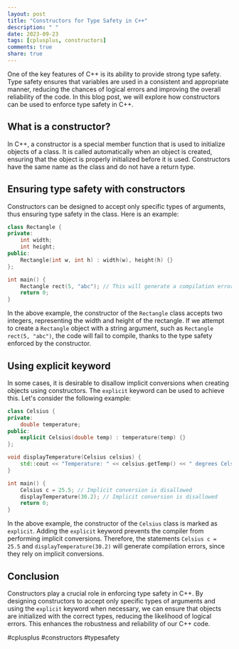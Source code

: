 ```yaml
---
layout: post
title: "Constructors for Type Safety in C++"
description: " "
date: 2023-09-23
tags: [cplusplus, constructors]
comments: true
share: true
---
```


One of the key features of C++ is its ability to provide strong type safety. Type safety ensures that variables are used in a consistent and appropriate manner, reducing the chances of logical errors and improving the overall reliability of the code. In this blog post, we will explore how constructors can be used to enforce type safety in C++.

## What is a constructor?

In C++, a constructor is a special member function that is used to initialize objects of a class. It is called automatically when an object is created, ensuring that the object is properly initialized before it is used. Constructors have the same name as the class and do not have a return type.

## Ensuring type safety with constructors

Constructors can be designed to accept only specific types of arguments, thus ensuring type safety in the class. Here is an example:

```cpp
class Rectangle {
private:
    int width;
    int height;
public:
    Rectangle(int w, int h) : width(w), height(h) {}
};

int main() {
    Rectangle rect(5, "abc"); // This will generate a compilation error
    return 0;
}
```

In the above example, the constructor of the `Rectangle` class accepts two integers, representing the width and height of the rectangle. If we attempt to create a `Rectangle` object with a string argument, such as `Rectangle rect(5, "abc")`, the code will fail to compile, thanks to the type safety enforced by the constructor.

## Using explicit keyword

In some cases, it is desirable to disallow implicit conversions when creating objects using constructors. The `explicit` keyword can be used to achieve this. Let's consider the following example:

```cpp
class Celsius {
private:
    double temperature;
public:
    explicit Celsius(double temp) : temperature(temp) {}
};

void displayTemperature(Celsius celsius) {
    std::cout << "Temperature: " << celsius.getTemp() << " degrees Celsius" << std::endl;
}

int main() {
    Celsius c = 25.5; // Implicit conversion is disallowed
    displayTemperature(30.2); // Implicit conversion is disallowed
    return 0;
}
```

In the above example, the constructor of the `Celsius` class is marked as `explicit`. Adding the `explicit` keyword prevents the compiler from performing implicit conversions. Therefore, the statements `Celsius c = 25.5` and `displayTemperature(30.2)` will generate compilation errors, since they rely on implicit conversions.

## Conclusion

Constructors play a crucial role in enforcing type safety in C++. By designing constructors to accept only specific types of arguments and using the `explicit` keyword when necessary, we can ensure that objects are initialized with the correct types, reducing the likelihood of logical errors. This enhances the robustness and reliability of our C++ code.

#cplusplus #constructors #typesafety